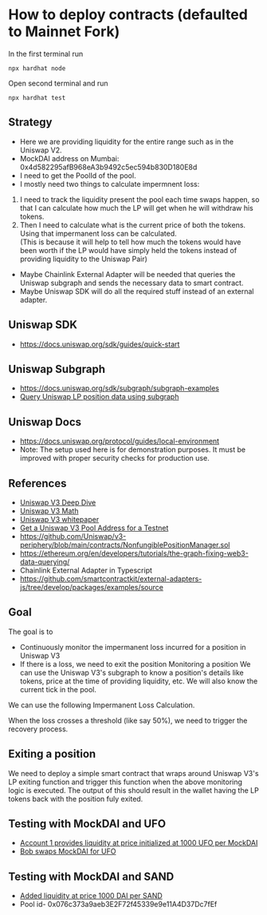 # How to deploy contracts (defaulted to Mainnet Fork)

In the first terminal run 

```shell
npx hardhat node
```

Open second terminal and run

```shell
npx hardhat test
```

## Strategy
- Here we are providing liquidity for the entire range such as in the Uniswap V2.
- MockDAI address on Mumbai: 0x4d582295afB968eA3b9492c5ec594b830D180E8d 
- I need to get the PoolId of the pool.
- I mostly need two things to calculate impermnent loss:
1) I need to track the liquidity present the pool each time swaps happen, so that I can calculate how much 
the LP will get when he will withdraw his tokens. 
2) Then I need to calculate what is the current price of both the tokens. Using that impermanent loss can be calculated.  
(This is because it will help to tell how much the tokens would have been worth if the LP would have simply held the tokens instead
of providing liquidity to the Uniswap Pair)
- Maybe Chainlink External Adapter will be needed that queries the Uniswap subgraph and sends the necessary data to smart
contract.
- Maybe Uniswap SDK will do all the required stuff instead of an external adapter. 

## Uniswap SDK

- https://docs.uniswap.org/sdk/guides/quick-start

## Uniswap Subgraph

- https://docs.uniswap.org/sdk/subgraph/subgraph-examples
- [Query Uniswap LP position data using subgraph](https://docs.uniswap.org/sdk/subgraph/subgraph-examples#position-data)

## Uniswap Docs

- https://docs.uniswap.org/protocol/guides/local-environment
- Note: The setup used here is for demonstration purposes. It must be improved with proper security checks for production use.

## References
- [Uniswap V3 Deep Dive](https://trapdoortech.medium.com/uniswap-deep-dive-into-v3-technical-white-paper-2fe2b5c90d2)
- [Uniswap V3 Math](https://atiselsts.github.io/pdfs/uniswap-v3-liquidity-math.pdf)
- [Uniswap V3 whitepaper](https://uniswap.org/whitepaper-v3.pdf)
- [Get a Uniswap V3 Pool Address for a Testnet](https://www.youtube.com/watch?v=gPCMxTKAvXk)
- https://github.com/Uniswap/v3-periphery/blob/main/contracts/NonfungiblePositionManager.sol
- https://ethereum.org/en/developers/tutorials/the-graph-fixing-web3-data-querying/
- Chainlink External Adapter in Typescript
- https://github.com/smartcontractkit/external-adapters-js/tree/develop/packages/examples/source

## Goal 

The goal is to

- Continuously monitor the impermanent loss incurred for a position in Uniswap V3
- If there is a loss, we need to exit the position
Monitoring a position
We can use the Uniswap V3's subgraph to know a position's details like tokens, price at the time of providing liquidity, etc. We will also know the current tick in the pool.

We can use the following Impermanent Loss Calculation.

When the loss crosses a threshold (like say 50%), we need to trigger the recovery process.

## Exiting a position

We need to deploy a simple smart contract that wraps around Uniswap V3's LP exiting function and trigger this function when the above monitoring logic is executed. The output of this should result in the wallet having the LP tokens back with the position fuly exited.

## Testing with MockDAI and UFO
- [Account 1 provides liquidity at price initialized at 1000 UFO per MockDAI](https://mumbai.polygonscan.com/tx/0xdfbfdfefcfd653eed93b240c7b602bf25a521e4fb22726d832ca93d3b111f7f4)
- [Bob swaps MockDAI for UFO](https://mumbai.polygonscan.com/tx/0x85cce4ce9946c28d8b2d801bf67621e37b39b591fef51424d883587524971883)

## Testing with MockDAI and SAND
- [Added liquidity at price 1000 DAI per SAND](https://mumbai.polygonscan.com/tx/0x95ccc2b695cf34ea89b1ec52501d49fa345f377506360baca04c9c1a8d23a73e)
- Pool id- 0x076c373a9aeb3E2F72f45339e9e11A4D37Dc7fEf
